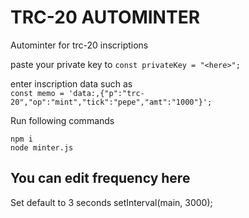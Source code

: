 # TRC-20 AUTOMINTER

Autominter for trc-20 inscriptions

paste your private key to
`const privateKey = "<here>";`

enter inscription data such as
</br>
`const memo = 'data:,{"p":"trc-20","op":"mint","tick":"pepe","amt":"1000"}';`

Run following commands

`npm i`
</br>
`node minter.js`

## You can edit frequency here

Set default to 3 seconds
setInterval(main, 3000);
